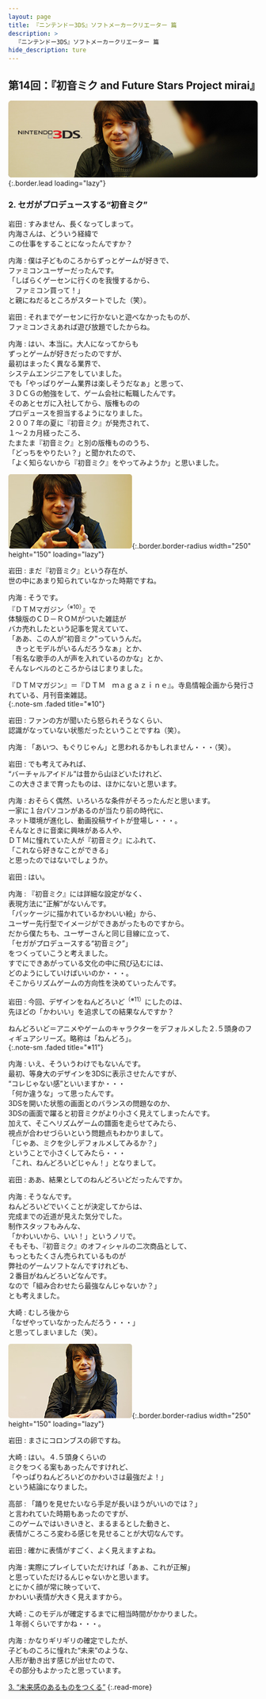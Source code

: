 ```yaml
---
layout: page
title: 『ニンテンドー3DS』ソフトメーカークリエーター 篇
description: >
  『ニンテンドー3DS』ソフトメーカークリエーター 篇
hide_description: ture
---
```


## 第14回：『初音ミク and Future Stars Project mirai』

![](/interviews/jp/3ds/creators/vol1/img/mainvisual2.jpg){:.border.lead loading="lazy"}

### 2. セガがプロデュースする“初音ミク”

岩田
: すみません、長くなってしまって。<br>内海さんは、どういう経緯で<br>この仕事をすることになったんですか？

内海
: 僕は子どものころからずっとゲームが好きで、<br>ファミコンユーザーだったんです。<br>「しばらくゲーセンに行くのを我慢するから、<br>　ファミコン買って！」<br>と親にねだるところがスタートでした（笑）。

岩田
: それまでゲーセンに行かないと遊べなかったものが、<br>ファミコンさえあれば遊び放題でしたからね。

内海
: はい、本当に。大人になってからも<br>ずっとゲームが好きだったのですが、<br>最初はまったく異なる業界で、<br>システムエンジニアをしていました。<br>でも「やっぱりゲーム業界は楽しそうだなぁ」と思って、<br>３ＤＣＧの勉強をして、ゲーム会社に転職したんです。<br>そのあとセガに入社してから、版権ものの<br>プロデュースを担当するようになりました。<br>２００７年の夏に『初音ミク』が発売されて、<br>１～２カ月経ったころ、<br>たまたま『初音ミク』と別の版権もののうち、<br>「どっちをやりたい？」と聞かれたので、<br>「よく知らないから『初音ミク』をやってみようか」と思いました。

![](/interviews/jp/3ds/creators/vol1/img/photo5.jpg){:.border.border-radius width="250" height="150" loading="lazy"}

岩田
: まだ『初音ミク』という存在が、<br>世の中にあまり知られていなかった時期ですね。

内海
: そうです。<br>『ＤＴＭマガジン<sup>（※10）</sup>』で<br>体験版のＣＤ－ＲＯＭがついた雑誌が<br>バカ売れしたという記事を覚えていて、<br>「ああ、この人が“初音ミク”っていうんだ。<br>　きっとモデルがいるんだろうなぁ」とか、<br>「有名な歌手の人が声を入れているのかな」とか、<br>そんなレベルのところからはじまりました。

『ＤＴＭマガジン』＝『ＤＴＭ　ｍａｇａｚｉｎｅ』。寺島情報企画から発行されている、月刊音楽雑誌。              
{:.note-sm .faded title="※10"}

岩田
: ファンの方が聞いたら怒られそうなくらい、<br>認識がなっていない状態だったということですね（笑）。

内海
: 「あいつ、もぐりじゃん」と思われるかもしれません・・・（笑）。

岩田
: でも考えてみれば、<br>“バーチャルアイドル”は昔から山ほどいたけれど、<br>この大きさまで育ったものは、ほかにないと思います。

内海
: おそらく偶然、いろいろな条件がそろったんだと思います。<br>一家に１台パソコンがあるのが当たり前の時代に、<br>ネット環境が進化し、動画投稿サイトが登場し・・・。<br>そんなときに音楽に興味がある人や、<br>ＤＴＭに憧れていた人が『初音ミク』にふれて、<br>「これなら好きなことができる」<br>と思ったのではないでしょうか。

岩田
: はい。

内海
: 『初音ミク』には詳細な設定がなく、<br>表現方法に“正解”がないんです。<br>「パッケージに描かれているかわいい絵」から、<br>ユーザー先行型でイメージができあがったものですから。<br>だから僕たちも、ユーザーさんと同じ目線に立って、<br>「セガがプロデュースする“初音ミク”」<br>をつくっていこうと考えました。<br>すでにできあがっている文化の中に飛び込むには、<br>どのようにしていけばいいのか・・・。<br>そこからリズムゲームの方向性を決めていったんです。

岩田
: 今回、デザインをねんどろいど<sup>（※11）</sup>にしたのは、<br>先ほどの「かわいい」を追求しての結果なんですか？

ねんどろいど＝アニメやゲームのキャラクターをデフォルメした２.５頭身のフィギュアシリーズ。略称は「ねんどろ」。              
{:.note-sm .faded title="※11"}

内海
: いえ、そういうわけでもないんです。<br>最初、等身大のデザインを3DSに表示させたんですが、<br>“コレじゃない感”といいますか・・・<br>「何か違うな」って思ったんです。<br>3DSを開いた状態の画面とのバランスの問題なのか、<br>3DSの画面で躍ると初音ミクがより小さく見えてしまったんです。<br>加えて、そこへリズムゲームの譜面を走らせてみたら、<br>視点が合わせづらいという問題点もわかりまして。<br>「じゃあ、ミクを少しデフォルメしてみるか？」<br>ということで小さくしてみたら・・・<br>「これ、ねんどろいどじゃん！」となりまして。

岩田
: ああ、結果としてのねんどろいどだったんですか。

内海
: そうなんです。<br>ねんどろいどでいくことが決定してからは、<br>完成までの近道が見えた気分でした。<br>制作スタッフもみんな、<br>「かわいいから、いい！」というノリで。<br>そもそも、『初音ミク』のオフィシャルの二次商品として、<br>もっともたくさん売られているものが<br>弊社のゲームソフトなんですけれども、<br>２番目がねんどろいどなんです。<br>なので「組み合わせたら最強なんじゃないか？」<br>とも考えました。

大崎
: むしろ後から<br>「なぜやっていなかったんだろう・・・」<br>と思ってしまいました（笑）。

![](/interviews/jp/3ds/creators/vol1/img/photo6.jpg){:.border.border-radius width="250" height="150" loading="lazy"}

岩田
: まさにコロンブスの卵ですね。

大崎
: はい。４.５頭身くらいの<br>ミクをつくる案もあったんですけれど、<br>「やっぱりねんどろいどのかわいさは最強だよ！」<br>という結論になりました。

高部
: 「踊りを見せたいなら手足が長いほうがいいのでは？」<br>と言われていた時期もあったのですが、<br>このゲームではいきいきと、まるまるとした動きと、<br>表情がころころ変わる感じを見せることが大切なんです。

岩田
: 確かに表情がすごく、よく見えますよね。

内海
: 実際にプレイしていただければ「あぁ、これが正解」<br>と思っていただけるんじゃないかと思います。<br>とにかく顔が常に映っていて、<br>かわいい表情が大きく見えますから。

大崎
: このモデルが確定するまでに相当時間がかかりました。<br>１年弱くらいですかね・・・。

内海
: かなりギリギリの確定でしたが、<br>子どものころに憧れた“未来”のような、<br>人形が動き出す感じが出せたので、<br>その部分もよかったと思っています。

[3. “未来感のあるものをつくる”](3.md)
{:.read-more}

